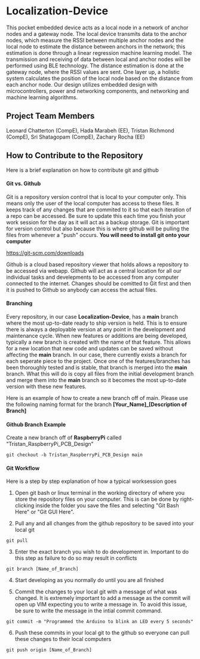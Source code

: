 # Localization-Device
This pocket embedded device acts as a local node in a network of anchor nodes and a gateway node. The local device transmits data to the anchor nodes, which measure the RSSI between multiple anchor nodes and the local node to estimate the distance between anchors in the network; this estimation is done through a linear regression machine learning model. The transmission and receiving of data between local and anchor nodes will be performed using BLE technology. The distance estimation is done at the gateway node, where the RSSI values are sent. One layer up, a holistic system calculates the position of the local node based on the distance from each anchor node. Our design utilizes embedded design with microcontrollers, power and networking components, and networking and machine learning algorithms. 

## Project Team Members
Leonard Chatterton (CompE), Hada Marabeh (EE), Tristan Richmond (CompE), Sri Shatagopam (CompE), Zachary Rocha (EE)
 
## How to Contribute to the Repository
Here is a brief explanation on how to contribute git and github

#### Git vs. Github
Git is a repository version control that is local to your computer only. This means only the user of the local computer has access to these files. It keeps track of any changes that are commited to it so that each iteration of a repo can be accessed. Be sure to update this each time you finish your work session for the day as it will act as a backup storage. Git is important for version control but also because this is where github will be pulling the files from whenever a "push" occurs. **You will need to install git onto your computer**

https://git-scm.com/downloads

Github is a cloud based repository viewer that holds allows a repository to be accessed via webapp. Github will act as a central location for all our individual tasks and develepments to be accessed from any computer connected to the internet. Changes should be comitted to Git first and then it is pushed to Github so anybody can access the actual files. 

#### Branching
Every repository, in our case **Localization-Device**, has a **main** branch where the most up-to-date ready to ship version is held. This is to ensure there is always a deployable version at any point in the development and maintenance cycle. When new features or additions are being developed, typically a new branch is created with the name of that feature. This allows for a new location that new code and updates can be saved without affecting the **main** branch. In our case, there currently exists a branch for each seperate piece to the project. Once one of the features/branches has been thoroughly tested and is stable, that branch is merged into the **main** branch. What this will do is copy all files from the initial development branch and merge them into the **main** branch so it becomes the most up-to-date version with these new features.

Here is an example of how to create a new branch off of main. Please use the following naming format for the branch **[Your_Name]_[Description of Branch]**

#### Github Branch Example

Create a new branch off of **RaspberryPi** called "Tristan_RaspberryPi_PCB_Design"

```
git checkout -b Tristan_RaspberryPi_PCB_Design main
```

#### Git Workflow

Here is a step by step explanation of how a typical worksession goes

1. Open git bash or linux terminal in the working directory of where you store the repository files on your computer. This is can be done by right-clicking inside the folder you save the files and selecting "Git Bash Here" or "Git GUI Here".

2. Pull any and all changes from the github repository to be saved into your local git
```
git pull
```

3. Enter the exact branch you wish to do development in. Important to do this step as failure to do so may result in conflicts
```
git branch [Name_of_Branch]
```

4. Start developing as you normally do until you are all finished

5. Commit the changes to your local git with a message of what was changed. It is extremely important to add a message as the commit will open up VIM expecting you to write a message in. To avoid this issue, be sure to write the message in the intial commit command.
```
git commit -m "Programmed the Arduino to blink an LED every 5 seconds"
```

6. Push these commits in your local git to the github so everyone can pull these changes to their local computers
```
git push origin [Name_of_Branch]
```
